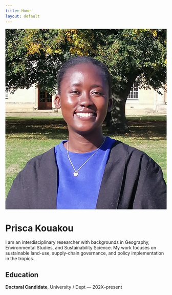 ```yaml
---
title: Home
layout: default
---
```


<div class="hero">
  <img class="avatar" src="/assets/profile.jpg" alt="Prisca Kouakou headshot">
  <div class="icons">
    <a href="mailto:you@example.com" title="Email"><i class="fa-solid fa-envelope"></i></a>
    <a href="https://scholar.google.com/citations?user=XXXX" title="Google Scholar"><i class="fa-brands fa-google"></i></a>
    <a href="https://orcid.org/0000-0000-0000-0000" title="ORCID"><i class="fa-brands fa-orcid"></i></a>
    <a href="https://www.linkedin.com/in/yourprofile" title="LinkedIn"><i class="fa-brands fa-linkedin"></i></a>
    <a href="/docs/CV.pdf" title="CV (PDF)" target="_blank"><i class="fa-solid fa-file-pdf"></i></a>
  </div>
  <h1 class="hero-name">Prisca Kouakou</h1>
  <p class="lead">
    I am an interdisciplinary researcher with backgrounds in Geography, Environmental Studies, and Sustainability Science.
    My work focuses on sustainable land-use, supply-chain governance, and policy implementation in the tropics.
  </p>
</div>

<div class="section">
  <h2>Education</h2>
  <p><strong>Doctoral Candidate</strong>, University / Dept — 202X–present</p>
</div>

